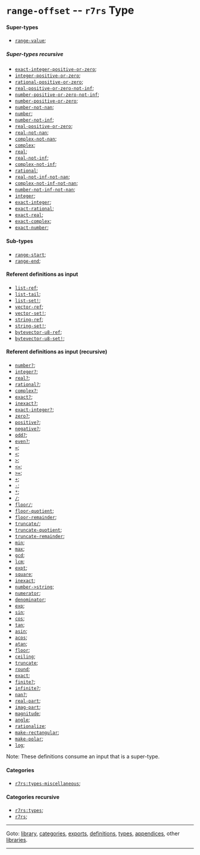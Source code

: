

<a id='type__r7rs__range-offset'></a>

# `range-offset` -- `r7rs` Type


<a id='type__r7rs__range-offset__super-types'></a>

#### Super-types

 * [`range-value`](../../r7rs/types/range-value.md#type__r7rs__range-value);


<a id='type__r7rs__range-offset__super-types-recursive'></a>

##### Super-types recursive

 * [`exact-integer-positive-or-zero`](../../r7rs/types/exact-integer-positive-or-zero.md#type__r7rs__exact-integer-positive-or-zero);
 * [`integer-positive-or-zero`](../../r7rs/types/integer-positive-or-zero.md#type__r7rs__integer-positive-or-zero);
 * [`rational-positive-or-zero`](../../r7rs/types/rational-positive-or-zero.md#type__r7rs__rational-positive-or-zero);
 * [`real-positive-or-zero-not-inf`](../../r7rs/types/real-positive-or-zero-not-inf.md#type__r7rs__real-positive-or-zero-not-inf);
 * [`number-positive-or-zero-not-inf`](../../r7rs/types/number-positive-or-zero-not-inf.md#type__r7rs__number-positive-or-zero-not-inf);
 * [`number-positive-or-zero`](../../r7rs/types/number-positive-or-zero.md#type__r7rs__number-positive-or-zero);
 * [`number-not-nan`](../../r7rs/types/number-not-nan.md#type__r7rs__number-not-nan);
 * [`number`](../../r7rs/types/number.md#type__r7rs__number);
 * [`number-not-inf`](../../r7rs/types/number-not-inf.md#type__r7rs__number-not-inf);
 * [`real-positive-or-zero`](../../r7rs/types/real-positive-or-zero.md#type__r7rs__real-positive-or-zero);
 * [`real-not-nan`](../../r7rs/types/real-not-nan.md#type__r7rs__real-not-nan);
 * [`complex-not-nan`](../../r7rs/types/complex-not-nan.md#type__r7rs__complex-not-nan);
 * [`complex`](../../r7rs/types/complex.md#type__r7rs__complex);
 * [`real`](../../r7rs/types/real.md#type__r7rs__real);
 * [`real-not-inf`](../../r7rs/types/real-not-inf.md#type__r7rs__real-not-inf);
 * [`complex-not-inf`](../../r7rs/types/complex-not-inf.md#type__r7rs__complex-not-inf);
 * [`rational`](../../r7rs/types/rational.md#type__r7rs__rational);
 * [`real-not-inf-not-nan`](../../r7rs/types/real-not-inf-not-nan.md#type__r7rs__real-not-inf-not-nan);
 * [`complex-not-inf-not-nan`](../../r7rs/types/complex-not-inf-not-nan.md#type__r7rs__complex-not-inf-not-nan);
 * [`number-not-inf-not-nan`](../../r7rs/types/number-not-inf-not-nan.md#type__r7rs__number-not-inf-not-nan);
 * [`integer`](../../r7rs/types/integer.md#type__r7rs__integer);
 * [`exact-integer`](../../r7rs/types/exact-integer.md#type__r7rs__exact-integer);
 * [`exact-rational`](../../r7rs/types/exact-rational.md#type__r7rs__exact-rational);
 * [`exact-real`](../../r7rs/types/exact-real.md#type__r7rs__exact-real);
 * [`exact-complex`](../../r7rs/types/exact-complex.md#type__r7rs__exact-complex);
 * [`exact-number`](../../r7rs/types/exact-number.md#type__r7rs__exact-number);


<a id='type__r7rs__range-offset__sub-types'></a>

#### Sub-types

 * [`range-start`](../../r7rs/types/range-start.md#type__r7rs__range-start);
 * [`range-end`](../../r7rs/types/range-end.md#type__r7rs__range-end);


<a id='type__r7rs__range-offset__referent-definitions-input'></a>

#### Referent definitions as input

 * [`list-ref`](../../r7rs/definitions/list-ref.md#definition__r7rs__list-ref);
 * [`list-tail`](../../r7rs/definitions/list-tail.md#definition__r7rs__list-tail);
 * [`list-set!`](../../r7rs/definitions/list-set_21.md#definition__r7rs__list-set_21);
 * [`vector-ref`](../../r7rs/definitions/vector-ref.md#definition__r7rs__vector-ref);
 * [`vector-set!`](../../r7rs/definitions/vector-set_21.md#definition__r7rs__vector-set_21);
 * [`string-ref`](../../r7rs/definitions/string-ref.md#definition__r7rs__string-ref);
 * [`string-set!`](../../r7rs/definitions/string-set_21.md#definition__r7rs__string-set_21);
 * [`bytevector-u8-ref`](../../r7rs/definitions/bytevector-u8-ref.md#definition__r7rs__bytevector-u8-ref);
 * [`bytevector-u8-set!`](../../r7rs/definitions/bytevector-u8-set_21.md#definition__r7rs__bytevector-u8-set_21);


<a id='type__r7rs__range-offset__referent-definitions-input-recursive'></a>

#### Referent definitions as input (recursive)

 * [`number?`](../../r7rs/definitions/number_3f.md#definition__r7rs__number_3f);
 * [`integer?`](../../r7rs/definitions/integer_3f.md#definition__r7rs__integer_3f);
 * [`real?`](../../r7rs/definitions/real_3f.md#definition__r7rs__real_3f);
 * [`rational?`](../../r7rs/definitions/rational_3f.md#definition__r7rs__rational_3f);
 * [`complex?`](../../r7rs/definitions/complex_3f.md#definition__r7rs__complex_3f);
 * [`exact?`](../../r7rs/definitions/exact_3f.md#definition__r7rs__exact_3f);
 * [`inexact?`](../../r7rs/definitions/inexact_3f.md#definition__r7rs__inexact_3f);
 * [`exact-integer?`](../../r7rs/definitions/exact-integer_3f.md#definition__r7rs__exact-integer_3f);
 * [`zero?`](../../r7rs/definitions/zero_3f.md#definition__r7rs__zero_3f);
 * [`positive?`](../../r7rs/definitions/positive_3f.md#definition__r7rs__positive_3f);
 * [`negative?`](../../r7rs/definitions/negative_3f.md#definition__r7rs__negative_3f);
 * [`odd?`](../../r7rs/definitions/odd_3f.md#definition__r7rs__odd_3f);
 * [`even?`](../../r7rs/definitions/even_3f.md#definition__r7rs__even_3f);
 * [`=`](../../r7rs/definitions/ZZZZ__3d.md#definition__r7rs__ZZZZ__3d);
 * [`<`](../../r7rs/definitions/ZZZZ__3c.md#definition__r7rs__ZZZZ__3c);
 * [`>`](../../r7rs/definitions/ZZZZ__3e.md#definition__r7rs__ZZZZ__3e);
 * [`<=`](../../r7rs/definitions/ZZZZ__3c_3d.md#definition__r7rs__ZZZZ__3c_3d);
 * [`>=`](../../r7rs/definitions/ZZZZ__3e_3d.md#definition__r7rs__ZZZZ__3e_3d);
 * [`+`](../../r7rs/definitions/ZZZZ__2b.md#definition__r7rs__ZZZZ__2b);
 * [`-`](../../r7rs/definitions/ZZZZ__2d.md#definition__r7rs__ZZZZ__2d);
 * [`*`](../../r7rs/definitions/ZZZZ__2a.md#definition__r7rs__ZZZZ__2a);
 * [`/`](../../r7rs/definitions/ZZZZ__2f.md#definition__r7rs__ZZZZ__2f);
 * [`floor/`](../../r7rs/definitions/floor_2f.md#definition__r7rs__floor_2f);
 * [`floor-quotient`](../../r7rs/definitions/floor-quotient.md#definition__r7rs__floor-quotient);
 * [`floor-remainder`](../../r7rs/definitions/floor-remainder.md#definition__r7rs__floor-remainder);
 * [`truncate/`](../../r7rs/definitions/truncate_2f.md#definition__r7rs__truncate_2f);
 * [`truncate-quotient`](../../r7rs/definitions/truncate-quotient.md#definition__r7rs__truncate-quotient);
 * [`truncate-remainder`](../../r7rs/definitions/truncate-remainder.md#definition__r7rs__truncate-remainder);
 * [`min`](../../r7rs/definitions/min.md#definition__r7rs__min);
 * [`max`](../../r7rs/definitions/max.md#definition__r7rs__max);
 * [`gcd`](../../r7rs/definitions/gcd.md#definition__r7rs__gcd);
 * [`lcm`](../../r7rs/definitions/lcm.md#definition__r7rs__lcm);
 * [`expt`](../../r7rs/definitions/expt.md#definition__r7rs__expt);
 * [`square`](../../r7rs/definitions/square.md#definition__r7rs__square);
 * [`inexact`](../../r7rs/definitions/inexact.md#definition__r7rs__inexact);
 * [`number->string`](../../r7rs/definitions/number-_3e_string.md#definition__r7rs__number-_3e_string);
 * [`numerator`](../../r7rs/definitions/numerator.md#definition__r7rs__numerator);
 * [`denominator`](../../r7rs/definitions/denominator.md#definition__r7rs__denominator);
 * [`exp`](../../r7rs/definitions/exp.md#definition__r7rs__exp);
 * [`sin`](../../r7rs/definitions/sin.md#definition__r7rs__sin);
 * [`cos`](../../r7rs/definitions/cos.md#definition__r7rs__cos);
 * [`tan`](../../r7rs/definitions/tan.md#definition__r7rs__tan);
 * [`asin`](../../r7rs/definitions/asin.md#definition__r7rs__asin);
 * [`acos`](../../r7rs/definitions/acos.md#definition__r7rs__acos);
 * [`atan`](../../r7rs/definitions/atan.md#definition__r7rs__atan);
 * [`floor`](../../r7rs/definitions/floor.md#definition__r7rs__floor);
 * [`ceiling`](../../r7rs/definitions/ceiling.md#definition__r7rs__ceiling);
 * [`truncate`](../../r7rs/definitions/truncate.md#definition__r7rs__truncate);
 * [`round`](../../r7rs/definitions/round.md#definition__r7rs__round);
 * [`exact`](../../r7rs/definitions/exact.md#definition__r7rs__exact);
 * [`finite?`](../../r7rs/definitions/finite_3f.md#definition__r7rs__finite_3f);
 * [`infinite?`](../../r7rs/definitions/infinite_3f.md#definition__r7rs__infinite_3f);
 * [`nan?`](../../r7rs/definitions/nan_3f.md#definition__r7rs__nan_3f);
 * [`real-part`](../../r7rs/definitions/real-part.md#definition__r7rs__real-part);
 * [`imag-part`](../../r7rs/definitions/imag-part.md#definition__r7rs__imag-part);
 * [`magnitude`](../../r7rs/definitions/magnitude.md#definition__r7rs__magnitude);
 * [`angle`](../../r7rs/definitions/angle.md#definition__r7rs__angle);
 * [`rationalize`](../../r7rs/definitions/rationalize.md#definition__r7rs__rationalize);
 * [`make-rectangular`](../../r7rs/definitions/make-rectangular.md#definition__r7rs__make-rectangular);
 * [`make-polar`](../../r7rs/definitions/make-polar.md#definition__r7rs__make-polar);
 * [`log`](../../r7rs/definitions/log.md#definition__r7rs__log);

Note:  These definitions consume an input that is a super-type.


<a id='type__r7rs__range-offset__categories'></a>

#### Categories

 * [`r7rs:types-miscellaneous`](../../r7rs/categories/r7rs_3a_types-miscellaneous.md#category__r7rs__r7rs_3a_types-miscellaneous);


<a id='type__r7rs__range-offset__categories-recursive'></a>

#### Categories recursive

 * [`r7rs:types`](../../r7rs/categories/r7rs_3a_types.md#category__r7rs__r7rs_3a_types);
 * [`r7rs`](../../r7rs/categories/r7rs.md#category__r7rs__r7rs);

----

Goto: [library](../../r7rs/_index.md#library__r7rs), [categories](../../r7rs/categories/_index.md#toc__r7rs__categories), [exports](../../r7rs/exports/_index.md#toc__r7rs__exports), [definitions](../../r7rs/definitions/_index.md#toc__r7rs__definitions), [types](../../r7rs/types/_index.md#toc__r7rs__types), [appendices](../../r7rs/appendices/_index.md#toc__r7rs__appendices), other [libraries](../../_libraries.md#toc__libraries).

----

